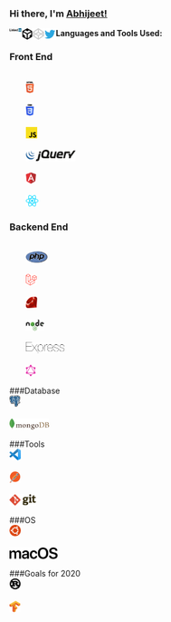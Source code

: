 ### Hi there, I'm [Abhijeet!](https://dev.to/devabhijeet)

<div align="left">
	<p>
		<a href="https://www.linkedin.com/in/dev-abhijeet-yadav/">
		  <img align="left" alt="Abhijeet Yadav | LinkedIn" width="21px" src="https://raw.githubusercontent.com/devAbhijeet/devAbhijeet/master/assets/linkedin.svg" />
		</a>
	</p>
	<p>
		<a href="https://codesandbox.io/u/devAbhijeet">
			<img align="left" alt="Abhijeet Yadav | CodeSandbox" width="20px" src="https://raw.githubusercontent.com/devAbhijeet/devAbhijeet/master/assets/codesandbox.svg" />
		</a>
	</p>
	<p>
		<a href="https://codepen.io/dev_abhijeet">
			<img align="left" alt="Abhijeet Yadav | codepen" width="20px" src="https://raw.githubusercontent.com/devAbhijeet/devAbhijeet/master/assets/codepen.svg" />
		</a>
	</p>
	<p>
		<a href="https://twitter.com/dev_abhijeet">
		  <img align="left" alt="Abhijeet Yadav | Twitter" width="21px" src="https://raw.githubusercontent.com/devAbhijeet/devAbhijeet/master/assets/twitter.svg" />
		</a>
	</p>
</div>

**Languages and Tools Used:**  

### Front End
<code>
	<img height="20" src="https://raw.githubusercontent.com/devAbhijeet/devAbhijeet/master/assets/html-5.svg">
</code>
<code>
	<img height="20" src="https://raw.githubusercontent.com/devAbhijeet/devAbhijeet/master/assets/css-3.svg">
</code>
<code>
	<img height="20" src="https://raw.githubusercontent.com/devAbhijeet/devAbhijeet/master/assets/javascript.svg">
</code>
<code>
	<img height="20" src="https://raw.githubusercontent.com/devAbhijeet/devAbhijeet/master/assets/jquery.svg">
</code>
<code>
	<img height="20" src="https://raw.githubusercontent.com/devAbhijeet/devAbhijeet/master/assets/angular.svg">
</code>
<code>
	<img height="20" src="https://raw.githubusercontent.com/devAbhijeet/devAbhijeet/master/assets/react.svg">
</code>

### Backend End
<code>
	<img height="20" src="https://raw.githubusercontent.com/devAbhijeet/devAbhijeet/master/assets/php.svg">
</code>
<code>
	<img height="20" src="https://raw.githubusercontent.com/devAbhijeet/devAbhijeet/master/assets/laravel.svg">
</code>
<code>
	<img height="20" src="https://raw.githubusercontent.com/devAbhijeet/devAbhijeet/master/assets/ruby.svg">
</code>
<code>
	<img height="20" src="https://raw.githubusercontent.com/devAbhijeet/devAbhijeet/master/assets/nodejs.svg">
</code>
<code>
	<img height="20" src="https://raw.githubusercontent.com/devAbhijeet/devAbhijeet/master/assets/express.svg">
</code>
<code>
	<img height="20" src="https://raw.githubusercontent.com/devAbhijeet/devAbhijeet/master/assets/graphql.svg">
</code>

###Database
<code>
	<img height="20" src="https://raw.githubusercontent.com/devAbhijeet/devAbhijeet/master/assets/postgresql.svg">
</code>
<code>
	<img height="20" src="https://raw.githubusercontent.com/devAbhijeet/devAbhijeet/master/assets/mongodb.svg">
</code>

###Tools
<code>
	<img height="20" src="https://raw.githubusercontent.com/devAbhijeet/devAbhijeet/master/assets/vs-code.svg">
</code>
<code>
	<img height="20" src="https://raw.githubusercontent.com/devAbhijeet/devAbhijeet/master/assets/postman.svg">
</code>
<code>
	<img height="20" src="https://raw.githubusercontent.com/devAbhijeet/devAbhijeet/master/assets/git.svg">
</code>

###OS
<code>
	<img height="20" src="https://raw.githubusercontent.com/devAbhijeet/devAbhijeet/master/assets/ubuntu.svg">
</code>
<code>
	<img height="20" src="https://raw.githubusercontent.com/devAbhijeet/devAbhijeet/master/assets/macOS.svg">
</code>


###Goals for 2020
<code>
	<img height="20" src="https://raw.githubusercontent.com/devAbhijeet/devAbhijeet/master/assets/rust.svg">
</code>
<code>
	<img height="20" src="https://raw.githubusercontent.com/devAbhijeet/devAbhijeet/master/assets/tensorflow.svg">
</code>


